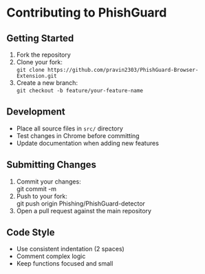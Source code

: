 # Contributing to PhishGuard

## Getting Started
1. Fork the repository
2. Clone your fork:  
   `git clone https://github.com/pravin2303/PhishGuard-Browser-Extension.git`
3. Create a new branch:  
   `git checkout -b feature/your-feature-name`

## Development
- Place all source files in `src/` directory
- Test changes in Chrome before committing
- Update documentation when adding new features

## Submitting Changes
1. Commit your changes:  
    git commit -m 
2. Push to your fork:  
    git push origin Phishing/PhishGuard-detector
3. Open a pull request against the main repository

## Code Style
- Use consistent indentation (2 spaces)
- Comment complex logic
- Keep functions focused and small
